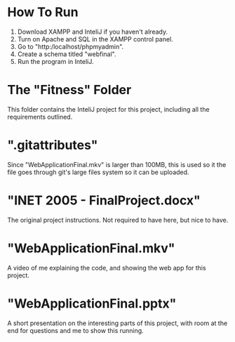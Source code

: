 # How To Run
1. Download XAMPP and InteliJ if you haven't already.
2. Turn on Apache and SQL in the XAMPP control panel.
3. Go to "http:/localhost/phpmyadmin".
4. Create a schema titled "webfinal".
5. Run the program in InteliJ.

# The "Fitness" Folder
This folder contains the InteliJ project for this project, including all the requirements outlined.

# ".gitattributes"
Since "WebApplicationFinal.mkv" is larger than 100MB, this is used so it the file goes through git's large files system so it can be uploaded.

# "INET 2005 - FinalProject.docx"
The original project instructions. Not required to have here, but nice to have.

# "WebApplicationFinal.mkv"
A video of me explaining the code, and showing the web app for this project.

# "WebApplicationFinal.pptx"
A short presentation on the interesting parts of this project, with room at the end for questions and me to show this running.